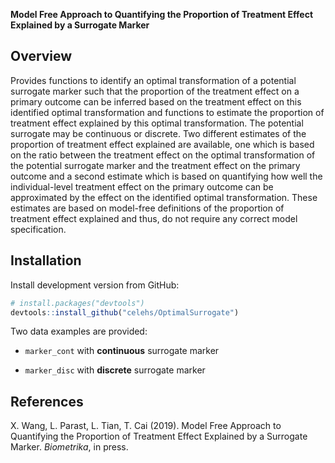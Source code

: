 **Model Free Approach to Quantifying the Proportion of Treatment Effect Explained by a Surrogate Marker**

## Overview

Provides functions to identify an optimal transformation of a potential surrogate marker such that the proportion of the treatment effect on a primary outcome can be inferred based on the treatment effect on this identified optimal transformation and functions to estimate the proportion of treatment effect explained by this optimal transformation. The potential surrogate may be continuous or discrete. Two different estimates of the proportion of treatment effect explained are available, one which is based on the ratio between the treatment effect on the optimal transformation of the potential surrogate marker and the treatment effect on the primary outcome and a second estimate which is based on quantifying how well the individual-level treatment effect on the primary outcome can be approximated by the effect on the identified optimal transformation. These estimates are based on model-free definitions of the proportion of treatment effect explained and thus, do not require any correct model specification.

## Installation

Install development version from GitHub:
 
```r
# install.packages("devtools")
devtools::install_github("celehs/OptimalSurrogate")
```

Two data examples are provided:

- `marker_cont` with **continuous** surrogate marker

- `marker_disc` with **discrete** surrogate marker

## References

X. Wang, L. Parast, L. Tian, T. Cai (2019). Model Free Approach to Quantifying the Proportion of Treatment Effect Explained by a Surrogate Marker. _Biometrika_, in press.
